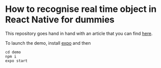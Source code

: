# How to recognise real time object in React Native for dummies

This repository goes hand in hand with an article that you can find [here](https://blog.bam.tech/developer-news/how-to-recognize-real-time-object-in-reactnative-for-dummies).

To launch the demo, install [expo](https://docs.expo.dev/get-started/installation/) and then
```
cd demo
npm i
expo start
```
